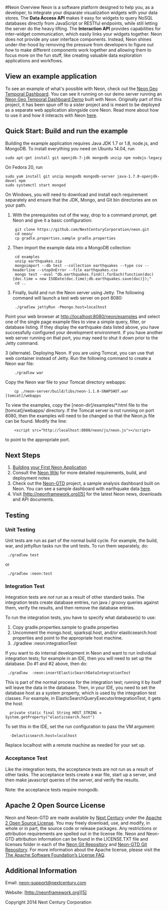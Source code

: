 #Neon Overview
Neon is a software platform designed to help you, as a developer, to integrate your disparate visualization widgets with your data stores. The **Data Access API** makes it easy for widgets to query NoSQL databases directly from JavaScript or RESTful endpoints, while still letting the server do the heavy lifting. The **Interaction API** provides capabilities for inter-widget communication, which easily links your widgets together. Neon does not provide any user interface components. Instead, Neon shines under-the-hood by removing the pressure from developers to figure out *how* to make different components work together and allowing them to focus more on the fun stuff, like creating valuable data exploration applications and workflows.

## View an example application

To see an example of what's possible with Neon, check out the [Neon Geo Temporal Dashboard][neon-gtd].  You can see it running on our demo server running an [Neon Geo Temporal Dashboard Demo][neon-gtd-demo] built with Neon.  Originally part of this project, it has been spun off to a sister project and is meant to be deployed as a separate web application alongside core Neon.  Read more about how to use it and how it interacts with Neon [here][neon-gtd-guide].

## Quick Start: Build and run the example
Building the example application requires Java JDK 1.7 or 1.8, node.js, and MongoDB. To install everything you need on Ubuntu 14.04, run

    sudo apt-get install git openjdk-7-jdk mongodb unzip npm nodejs-legacy

On Fedora 20, run

    sudo yum install git unzip mongodb mongodb-server java-1.7.0-openjdk-devel npm
    sudo systemctl start mongod
    
On Windows, you will need to download and install each requirement separately and ensure that the JDK, Mongo, and Git bin directories are on your path.

1. With the prerequisites out of the way, drop to a command prompt, get Neon and give it a basic configuration:

        git clone https://github.com/NextCenturyCorporation/neon.git
        cd neon/
        cp gradle.properties.sample gradle.properties

2. Then import the example data into a MongoDB collection:

        cd examples
        unzip earthquakes.zip
        mongoimport --db test --collection earthquakes --type csv --headerline --stopOnError --file earthquakes.csv
        mongo test --eval "db.earthquakes.find().forEach(function(doc){doc.time = new ISODate(doc.time);db.earthquakes.save(doc)});"
        cd ..

3. Finally, build and run the Neon server using Jetty. The following command will launch a test web server on port 8080:

        ./gradlew jettyRun -Pmongo.host=localhost

Point your web browser at [http://localhost:8080/neon/examples](http://localhost:8080/neon/examples) and select one of the single page example files to view a simple query, filter, or database listing.  If they display the earthquake data listed above, you have successfully configured your development environment.  If you have another web server running on that port, you may need to shut it down prior to the Jetty command.

3 (alternate). Deploying Neon.  If you are using Tomcat, you can use that web container instead of Jetty. Run the following command to create a Neon war file: 
      
        ./gradlew war

Copy the Neon war file to your Tomcat directory webapps:

        cp ./neon-server/build/libs/neon-1.1.0-SNAPSHOT.war [tomcat]/webapps

To view the examples, copy the [neon-dir]/examples/*.html file to the [tomcat]/webapps/ directory.  If the Tomcat server is not running on port 8080, then the examples will need to be changed so that the Neon.js file can be found.  Modify the line:

        <script src="http://localhost:8080/neon/js/neon.js"></script>

to point to the appropriate port.  

## Next Steps
1. [Building your First Neon Application][7]
2. Consult the [Neon Wiki][1] for more detailed requirements, build, and deployment notes
3. Check out the [Neon-GTD][neon-gtd] project, a sample analysis dashboard built on Neon.  You can see a sample dashboard with earthquake data [here][neon-gtd-demo].
4. Visit [http://neonframework.org][5] for the latest Neon news, downloads and API documents.

## Testing

### Unit Testing

Unit tests are run as part of the normal build cycle.  For example, the build, war, and 
jettyRun tasks run the unit tests.  To run them separately, do: 

     ./gradlew test
or 

     ./gradlew :neon:test
     
### Integration Test

Integration tests are _not_ run as a result of other standard tasks.  The integration
tests create database entries, run java / groovy queries against them, verify the results, 
and then remove the database entries.

To run the integration tests, you have to specify what database(s) to use:

1.  Copy gradle.properties.sample to gradle.properties
2.  Uncomment the mongo.host, sparksql.host, and/or elasticsearch.host properties and point to the 
appropriate host machine.  
3.  ./gradlew :neon:integrationTest 

If you want to do internal development in Neon and want to run individual integration tests; for 
example in an IDE, then you will need to set up the database.  Do #1 and #2 above,
then do:

     ./gradlew  :neon:insertElasticSearchDataIntegrationTest

This is part of the normal process for the integration test; running it by
itself will leave the data in the database.  Then, in your IDE, you need to set
the database host as a system property, which is used by the integration test
classes.  For example, in ElasticSearchQueryExecutorIntegrationTest, it gets the
host:

      private static final String HOST_STRING = System.getProperty("elasticsearch.host") 
      
To set this in the IDE, set the run configuration to pass the VM argument:

      -Delasticsearch.host=localhost
      
Replace localhost with a remote machine as needed for your set up.  

### Acceptance Test

Like the integration tests, the acceptance tests are not run as a result of other tasks.  The 
acceptance tests create a war file, start up a server, and then make javascript queries of the 
server, and verify the results.

Note:  the acceptance tests require mongodb.

## Apache 2 Open Source License

Neon and Neon-GTD are made available by [Next Century][10] under the [Apache 2 Open Source License][8]. You may freely download, use, and modify, in whole or in part, the source code or release packages. Any restrictions or attribution requirements are spelled out in the license file. Neon and Neon-GTD attribution information can be found in the LICENSE.TXT file and licenses folder in each of the [Neon Git Repository][neon] and [Neon-GTD Git Repository][neon-gtd]. For more information about the Apache license, please visit the [The Apache Software Foundation’s License FAQ][9].

## Additional Information

Email: neon-support@nextcentury.com

Website: [http://neonframework.org][5]

Copyright 2014 Next Century Corporation

[neon-gtd-demo]: http://demo.neonframework.org/neon-gtd/app/#
[neon]: https://github.com/NextCenturyCorporation/neon
[neon-gtd]: https://github.com/NextCenturyCorporation/neon-gtd
[neon-gtd-guide]: https://github.com/NextCenturyCorporation/neon-gtd/wiki/Neon-GTD-User-Guide

[1]: https://github.com/NextCenturyCorporation/neon/wiki
[2]: https://github.com/NextCenturyCorporation/neon/wiki/Build-Instructions
[3]: https://github.com/NextCenturyCorporation/neon/wiki/Deploying-Neon
[4]: https://github.com/NextCenturyCorporation/neon/wiki/Developer-Quick-Start-Guide
[5]: http://neonframework.org
[6]: https://github.com/NextCenturyCorporation/neon-gtd/wiki/XDATA-Summer-Camp-2015-Neon-Dashboard-Documentation
[7]: https://github.com/NextCenturyCorporation/neon/wiki/Building-your-First-Neon-Application
[8]: http://www.apache.org/licenses/LICENSE-2.0.txt
[9]: http://www.apache.org/foundation/license-faq.html
[10]: http://www.nextcentury.com
